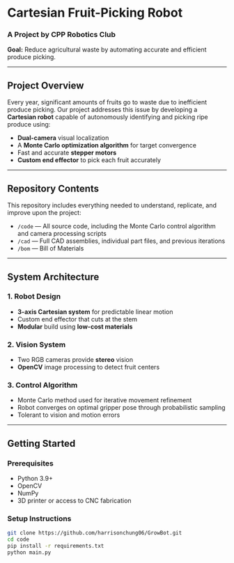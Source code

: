 # Cartesian Fruit-Picking Robot

### A Project by CPP Robotics Club  
**Goal:** Reduce agricultural waste by automating accurate and efficient produce picking.

---

## Project Overview

Every year, significant amounts of fruits go to waste due to inefficient produce picking. Our project addresses this issue by developing a **Cartesian robot** capable of autonomously identifying and picking ripe produce using:

- **Dual-camera** visual localization  
- A **Monte Carlo optimization algorithm** for target convergence  
- Fast and accurate **stepper motors**
- **Custom end effector** to pick each fruit accurately 

---

## Repository Contents

This repository includes everything needed to understand, replicate, and improve upon the project:

- `/code` — All source code, including the Monte Carlo control algorithm and camera processing scripts  
- `/cad` — Full CAD assemblies, individual part files, and previous iterations  
- `/bom` — Bill of Materials

---

## System Architecture

### 1. **Robot Design**
- **3-axis Cartesian system** for predictable linear motion  
- Custom end effector that cuts at the stem   
- **Modular** build using **low-cost materials**

### 2. **Vision System**
- Two RGB cameras provide **stereo** vision  
- **OpenCV** image processing to detect fruit centers

### 3. **Control Algorithm**
- Monte Carlo method used for iterative movement refinement  
- Robot converges on optimal gripper pose through probabilistic sampling  
- Tolerant to vision and motion errors

---

## Getting Started

### Prerequisites
- Python 3.9+  
- OpenCV  
- NumPy  
- 3D printer or access to CNC fabrication  

### Setup Instructions

```bash
git clone https://github.com/harrisonchung06/GrowBot.git
cd code
pip install -r requirements.txt
python main.py
```
